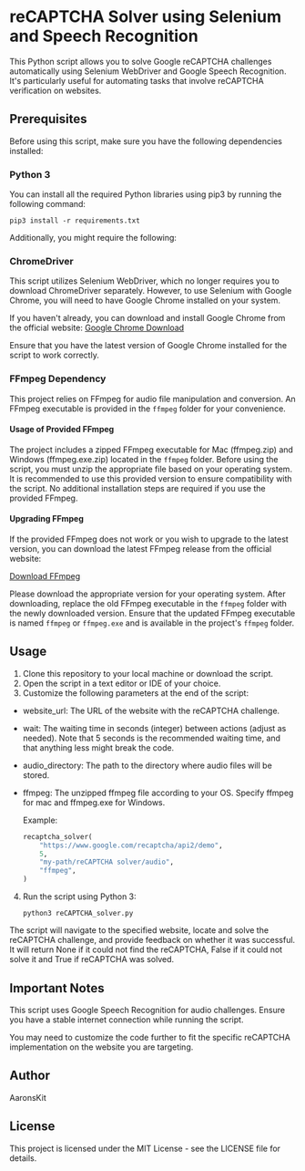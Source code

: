 # reCAPTCHA Solver using Selenium and Speech Recognition

This Python script allows you to solve Google reCAPTCHA challenges automatically using Selenium WebDriver and Google Speech Recognition. It's particularly useful for automating tasks that involve reCAPTCHA verification on websites.

## Prerequisites

Before using this script, make sure you have the following dependencies installed:

### Python 3

You can install all the required Python libraries using pip3 by running the following command:

```pip3 install -r requirements.txt```

Additionally, you might require the following:

### ChromeDriver

This script utilizes Selenium WebDriver, which no longer requires you to download ChromeDriver separately. However, to use Selenium with Google Chrome, you will need to have Google Chrome installed on your system.

If you haven't already, you can download and install Google Chrome from the official website: [Google Chrome Download](https://www.google.com/chrome/)

Ensure that you have the latest version of Google Chrome installed for the script to work correctly.

### FFmpeg Dependency

This project relies on FFmpeg for audio file manipulation and conversion. An FFmpeg executable is provided in the `ffmpeg` folder for your convenience.

#### Usage of Provided FFmpeg

The project includes a zipped FFmpeg executable for Mac (ffmpeg.zip) and Windows (ffmpeg.exe.zip) located in the `ffmpeg` folder. Before using the script, you must unzip the appropriate file based on your operating system. It is recommended to use this provided version to ensure compatibility with the script. No additional installation steps are required if you use the provided FFmpeg.

#### Upgrading FFmpeg

If the provided FFmpeg does not work or you wish to upgrade to the latest version, you can download the latest FFmpeg release from the official website:

[Download FFmpeg](https://ffmpeg.org/download.html)

Please download the appropriate version for your operating system. After downloading, replace the old FFmpeg executable in the `ffmpeg` folder with the newly downloaded version. Ensure that the updated FFmpeg executable is named `ffmpeg` or `ffmpeg.exe` and is available in the project's `ffmpeg` folder.

## Usage

1. Clone this repository to your local machine or download the script.
2. Open the script in a text editor or IDE of your choice.
3. Customize the following parameters at the end of the script:
* website_url: The URL of the website with the reCAPTCHA challenge.
* wait: The waiting time in seconds (integer) between actions (adjust as needed). Note that 5 seconds is the recommended waiting time, and that anything less might break the code.
* audio_directory: The path to the directory where audio files will be stored.
* ffmpeg: The unzipped ffmpeg file according to your OS. Specify ffmpeg for mac and ffmpeg.exe for Windows.

  Example:

    ```python
    recaptcha_solver(
        "https://www.google.com/recaptcha/api2/demo",
        5,
        "my-path/reCAPTCHA solver/audio",
        "ffmpeg",
    )

4. Run the script using Python 3:

    ```python3 reCAPTCHA_solver.py```

The script will navigate to the specified website, locate and solve the reCAPTCHA challenge, and provide feedback on whether it was successful. It will return None if it could not find the reCAPTCHA, False if it could not solve it and True if reCAPTCHA was solved.

## Important Notes

This script uses Google Speech Recognition for audio challenges. Ensure you have a stable internet connection while running the script.

You may need to customize the code further to fit the specific reCAPTCHA implementation on the website you are targeting.

## Author

AaronsKit

## License

This project is licensed under the MIT License - see the LICENSE file for details.
